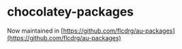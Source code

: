 # chocolatey-packages

Now maintained in [https://github.com/flcdrg/au-packages](https://github.com/flcdrg/au-packages)
